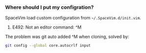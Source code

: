 ### Where should I put my configration?

SpaceVim load custom configuration from `~/.SpaceVim.d/init.vim`.

1. E492: Not an editor command: ^M

The problem was git auto added ^M when cloning, solved by:

```sh
git config --global core.autocrlf input
```
